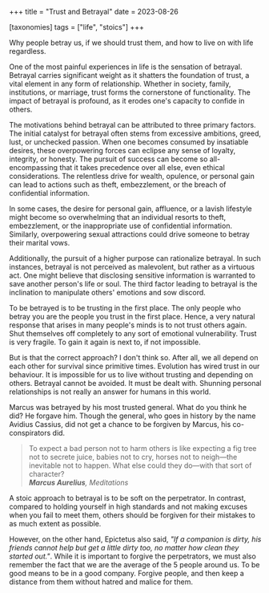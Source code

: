 +++
title = "Trust and Betrayal"
date = 2023-08-26

[taxonomies]
tags = ["life", "stoics"]
+++

Why people betray us, if we should trust them, and how to live on with life regardless.

<!-- more -->

One of the most painful experiences in life is the sensation of betrayal. Betrayal carries significant weight as it shatters the foundation of trust, a vital element in any form of relationship. Whether in society, family, institutions, or marriage, trust forms the cornerstone of functionality. The impact of betrayal is profound, as it erodes one's capacity to confide in others. 

The motivations behind betrayal can be attributed to three primary factors. The initial catalyst for betrayal often stems from excessive ambitions, greed, lust, or unchecked passion. When one becomes consumed by insatiable desires, these overpowering forces can eclipse any sense of loyalty, integrity, or honesty. The pursuit of success can become so all-encompassing that it takes precedence over all else, even ethical considerations. The relentless drive for wealth, opulence, or personal gain can lead to actions such as theft, embezzlement, or the breach of confidential information. 

In some cases, the desire for personal gain, affluence, or a lavish lifestyle might become so overwhelming that an individual resorts to theft, embezzlement, or the inappropriate use of confidential information. Similarly, overpowering sexual attractions could drive someone to betray their marital vows.

Additionally, the pursuit of a higher purpose can rationalize betrayal. In such instances, betrayal is not perceived as malevolent, but rather as a virtuous act. One might believe that disclosing sensitive information is warranted to save another person's life or soul. The third factor leading to betrayal is the inclination to manipulate others' emotions and sow discord.

To be betrayed is to be trusting in the first place. The only people who betray you are the people you trust in the first place. Hence, a very natural response that arises in many people's minds is to not trust others again. Shut themselves off completely to any sort of emotional vulnerability. Trust is very fragile. To gain it again is next to, if not impossible. 

But is that the correct approach? I don't think so. After all, we all depend on each other for survival since primitive times. Evolution has wired trust in our behaviour. It is impossible for us to live without trusting and depending on others. Betrayal cannot be avoided. It must be dealt with. Shunning personal relationships is not really an answer for humans in this world. 


Marcus was betrayed by his most trusted general. What do you think he did? He forgave him. Though the general, who goes in history by the name Avidius Cassius, did not get a chance to be forgiven by Marcus, his co-conspirators did. 

> To expect a bad person not to harm others is like expecting a fig tree not to secrete juice, babies not to cry, horses not to neigh—the inevitable not to happen. What else could they do—with that sort of character?<br>_**Marcus Aurelius**, Meditations_

A stoic approach to betrayal is to be soft on the perpetrator. In contrast, compared to holding yourself in high standards and not making excuses when you fail to meet them, others should be forgiven for their mistakes to as much extent as possible.

However, on the other hand, Epictetus also said, _"If a companion is dirty, his friends cannot help but get a little dirty too, no matter how clean they started out."_. While it is important to forgive the perpetrators, we must also remember the fact that we are the average of the 5 people around us. To be good means to be in a good company. Forgive people, and then keep a distance from them without hatred and malice for them.
